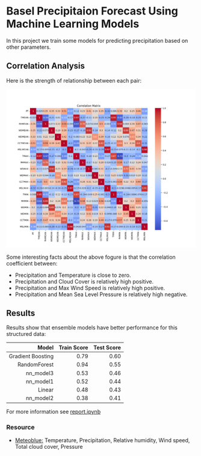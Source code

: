 # Basel Precipitaion Forecast Using Machine Learning Models

In this project we train some models for predicting precipitation based on other parameters.

## Correlation Analysis

Here is the strength of relationship between each pair:

![Correlation Matrix](figures/correlation_matrix.png)

Some interesting facts about the above fogure is that the correlation coefficient between:

- Precipitation and Temperature is close to zero.
- Precipitation and Cloud Cover is relatively high positive.
- Precipitation and Max Wind Speed is relatively high positive.
- Precipitation and Mean Sea Level Pressure is relatively high negative.

## Results

Results show that ensemble models have better performance for this structured data:

| Model             | Train Score       | Test Score    |
|------------------:|------------------:|--------------:|
| Gradient Boosting | 0.79              | 0.60          |
| RandomForest      | 0.94              | 0.55          |
| nn_model3         | 0.53              | 0.46          |
| nn_model1         | 0.52              | 0.44          |
| Linear            | 0.48              | 0.43          |
| nn_model2         | 0.38              | 0.41          |

For more information see [report.ipynb](https://github.com/fraxea/weather/blob/main/report.ipynb)

### Resource

- [Meteoblue:](https://www.meteoblue.com/en/weather/archive/export) Temperature, Precipitation, Relative humidity, Wind speed, Total cloud cover, Pressure
